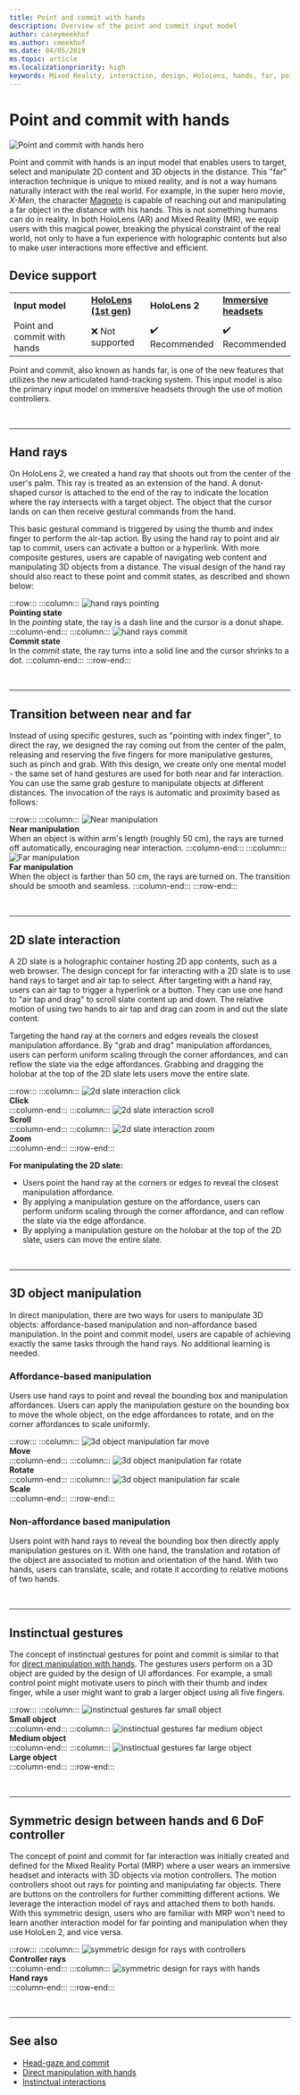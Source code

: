 ```yaml
---
title: Point and commit with hands
description: Overview of the point and commit input model
author: caseymeekhof
ms.author: cmeekhof
ms.date: 04/05/2019
ms.topic: article
ms.localizationpriority: high
keywords: Mixed Reality, interaction, design, HoloLens, hands, far, point and commit 
---
```


# Point and commit with hands

![Point and commit with hands hero](images/Hand-interaction-hero.jpg)

Point and commit with hands is an input model that enables users to target, select and manipulate 2D content and 3D objects in the distance. This "far" interaction technique is unique to mixed reality, and is not a way humans naturally interact with the real world. For example, in the super hero movie, *X-Men*, the character [Magneto](https://en.wikipedia.org/wiki/Magneto_(comics)) is capable of reaching out and manipulating a far object in the distance with his hands. This is not something humans can do in reality. In both HoloLens (AR) and Mixed Reality (MR), we equip users with this magical power, breaking the physical constraint of the real world, not only to have a fun experience with holographic contents but also to make user interactions more effective and efficient.

## Device support

<table>
<colgroup>
    <col width="33%" />
    <col width="22%" />
    <col width="22%" />
    <col width="22%" />
</colgroup>
<tr>
     <td><strong>Input model</strong></td>
     <td><a href="hololens-hardware-details.md"><strong>HoloLens (1st gen)</strong></a></td>
     <td><strong>HoloLens 2</strong></td>
     <td><a href="immersive-headset-hardware-details.md"><strong>Immersive headsets</strong></a></td>
</tr>
<tr>
     <td>Point and commit with hands</td>
     <td>❌ Not supported</td>
     <td>✔️ Recommended</td>
     <td>✔️ Recommended</td>
</tr>
</table>


Point and commit, also known as hands far, is one of the new features that utilizes the new articulated hand-tracking system. This input model is also the primary input model on immersive headsets through the use of motion controllers.

<br>

---

## Hand rays

On HoloLens 2, we created a hand ray that shoots out from the center of the user's palm. This ray is treated as an extension of the hand. A donut-shaped cursor is attached to the end of the ray to indicate the location where the ray intersects with a target object. The object that the cursor lands on can then receive gestural commands from the hand.

This basic gestural command is triggered by using the thumb and index finger to perform the air-tap action. By using the hand ray to point and air tap to commit, users can activate a button or a hyperlink. With more composite gestures, users are capable of navigating web content and manipulating 3D objects from a distance. The visual design of the hand ray should also react to these point and commit states, as described and shown below: 

:::row:::
    :::column:::
        ![hand rays pointing](images/hand-rays-pointing.jpg)<br>
        **Pointing state**<br>
        In the *pointing* state, the ray is a dash line and the cursor is a donut shape.
    :::column-end:::
    :::column:::
        ![hand rays commit](images/hand-rays-commit.jpg)<br>
        **Commit state**<br>
        In the *commit* state, the ray turns into a solid line and the cursor shrinks to a dot.
    :::column-end:::
:::row-end:::

<br>

---


## Transition between near and far

Instead of using specific gestures, such as "pointing with index finger", to direct the ray, we designed the ray coming out from the center of the palm, releasing and reserving the five fingers for more manipulative gestures, such as pinch and grab. With this design, we create only one mental model - the same set of hand gestures are used for both near and far interaction. You can use the same grab gesture to manipulate objects at different distances. The invocation of the rays is automatic and proximity based as follows:

:::row:::
    :::column:::
        ![Near manipulation](images/transition-near-manipulation.jpg)<br>
        **Near manipulation**<br>
        When an object is within arm's length (roughly 50 cm), the rays are turned off automatically, encouraging near interaction.
    :::column-end:::
    :::column:::
        ![Far manipulation](images/transition-far-manipulation.jpg)<br>
        **Far manipulation**<br>
        When the object is farther than 50 cm, the rays are turned on. The transition should be smooth and seamless.
    :::column-end:::
:::row-end:::

<br>

---

## 2D slate interaction

A 2D slate is a holographic container hosting 2D app contents, such as a web browser. The design concept for far interacting with a 2D slate is to use hand rays to target and air tap to select. After targeting with a hand ray, users can air tap to trigger a hyperlink or a button. They can use one hand to "air tap and drag" to scroll slate content up and down. The relative motion of using two hands to air tap and drag can zoom in and out the slate content.

Targeting the hand ray at the corners and edges reveals the closest manipulation affordance. By "grab and drag" manipulation affordances, users can perform uniform scaling through the corner affordances, and can reflow the slate via the edge affordances. Grabbing and dragging the holobar at the top of the 2D slate lets users move the entire slate.

:::row:::
    :::column:::
       ![2d slate interaction click](images/2d-slate-interaction-click.jpg)<br>
       **Click**<br>
    :::column-end:::
    :::column:::
       ![2d slate interaction scroll](images/2d-slate-interaction-scroll.jpg)<br>
        **Scroll**<br>
    :::column-end:::
    :::column:::
       ![2d slate interaction zoom](images/2d-slate-interaction-zoom.jpg)<br>
       **Zoom**<br>
    :::column-end:::
:::row-end:::

**For manipulating the 2D slate:**<br>

* Users point the hand ray at the corners or edges to reveal the closest manipulation affordance. 
* By applying a manipulation gesture on the affordance, users can perform uniform scaling through the corner affordance, and can reflow the slate via the edge affordance. 
* By applying a manipulation gesture on the holobar at the top of the 2D slate, users can move the entire slate.<br>


<br>

---

## 3D object manipulation

In direct manipulation, there are two ways for users to manipulate 3D objects: affordance-based manipulation and non-affordance based manipulation. In the point and commit model, users are capable of achieving exactly the same tasks through the hand rays. No additional learning is needed.<br>

### Affordance-based manipulation
Users use hand rays to point and reveal the bounding box and manipulation affordances. Users can apply the manipulation gesture on the bounding box to move the whole object, on the edge affordances to rotate, and on the corner affordances to scale uniformly. <br>

:::row:::
    :::column:::
       ![3d object manipulation far move](images/3d-object-manipulation-far-move.jpg)<br>
       **Move**<br>
    :::column-end:::
    :::column:::
       ![3d object manipulation far rotate](images/3d-object-manipulation-far-rotate.jpg)<br>
        **Rotate**<br>
    :::column-end:::
    :::column:::
       ![3d object manipulation far scale](images/3d-object-manipulation-far-scale.jpg)<br>
       **Scale**<br>
    :::column-end:::
:::row-end:::


### Non-affordance based manipulation
Users point with hand rays to reveal the bounding box then directly apply manipulation gestures on it. With one hand, the translation and rotation of the object are associated to motion and orientation of the hand. With two hands, users can translate, scale, and rotate it according to relative motions of two hands.<br>

<br>

---

## Instinctual gestures
The concept of instinctual gestures for point and commit is similar to that for [direct manipulation with hands](direct-manipulation.md). The gestures users perform on a 3D object are guided by the design of UI affordances. For example, a small control point might motivate users to pinch with their thumb and index finger, while a user might want to grab a larger object using all five fingers.

:::row:::
    :::column:::
       ![instinctual gestures far small object](images/instinctual-gestures-far-smallobject.jpg)<br>
       **Small object**<br>
    :::column-end:::
    :::column:::
       ![instinctual gestures far medium object](images/instinctual-gestures-far-mediumobject.jpg)<br>
        **Medium object**<br>
    :::column-end:::
    :::column:::
       ![instinctual gestures far large object](images/instinctual-gestures-far-largeobject.jpg)<br>
       **Large object**<br>
    :::column-end:::
:::row-end:::

<br>

---

## Symmetric design between hands and 6 DoF controller 

The concept of point and commit for far interaction was initially created and defined for the Mixed Reality Portal (MRP) where a user wears an immersive headset and interacts with 3D objects via motion controllers. The motion controllers shoot out rays for pointing and manipulating far objects. There are buttons on the controllers for further committing different actions. We leverage the interaction model of rays and attached them to both hands. With this symmetric design, users who are familiar with MRP won't need to learn another interaction model for far pointing and manipulation when they use HoloLen 2, and vice versa.    

:::row:::
    :::column:::
        ![symmetric design for rays with controllers](images/symmetric-design-for-rays-controllers.jpg)<br>
        **Controller rays**<br>
    :::column-end:::
    :::column:::
        ![symmetric design for rays with hands](images/symmetric-design-for-rays-hands.jpg)<br>
        **Hand rays**<br>
    :::column-end:::
:::row-end:::

<br>

---

## See also
* [Head-gaze and commit](gaze-and-commit.md)
* [Direct manipulation with hands](direct-manipulation.md)
* [Instinctual interactions](interaction-fundamentals.md)

